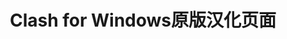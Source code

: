 ﻿---
title: 'Clash for Windows原版汉化页面'
link: https://github.com/BoyceLig/Clash_Chinese_Patch
excerpt: 'Clash For Windows 汉化补丁和汉化脚本'
categories:
  - 框架与库
tags:
  - Clash
---

